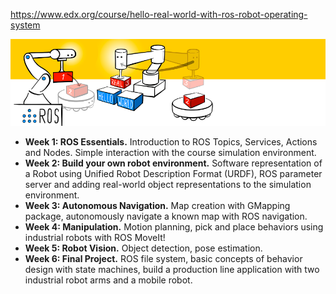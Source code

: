<https://www.edx.org/course/hello-real-world-with-ros-robot-operating-system>

![](2020-12-31-11-57-38.png)



- **Week 1: ROS Essentials.** Introduction to ROS Topics, Services, Actions and Nodes. Simple interaction with the course simulation environment.
- **Week 2: Build your own robot environment.** Software representation of a Robot using Unified Robot Description Format (URDF), ROS parameter server and adding real-world object representations to the simulation environment.
- **Week 3: Autonomous Navigation.** Map creation with GMapping package, autonomously navigate a known map with ROS navigation.
- **Week 4: Manipulation.** Motion planning, pick and place behaviors using industrial robots with ROS MoveIt!
- **Week 5: Robot Vision.** Object detection, pose estimation.
- **Week 6: Final Project.** ROS file system, basic concepts of behavior design with state machines, build a production line application with two industrial robot arms and a mobile robot.

